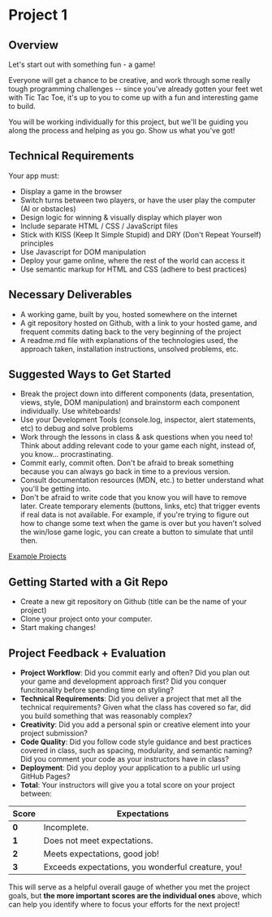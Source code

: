# Project 1
## Overview
Let's start out with something fun - a game!

Everyone will get a chance to be creative, and work through some really tough programming challenges -- since you've already gotten your feet wet with Tic Tac Toe, it's up to you to come up with a fun and interesting game to build.

You will be working individually for this project, but we'll be guiding you along the process and helping as you go. Show us what you've got!

## Technical Requirements
Your app must:
- Display a game in the browser
- Switch turns between two players, or have the user play the computer (AI or obstacles)
- Design logic for winning & visually display which player won
- Include separate HTML / CSS / JavaScript files
- Stick with KISS (Keep It Simple Stupid) and DRY (Don't Repeat Yourself) principles
- Use Javascript for DOM manipulation
- Deploy your game online, where the rest of the world can access it
- Use semantic markup for HTML and CSS (adhere to best practices)

## Necessary Deliverables
- A working game, built by you, hosted somewhere on the internet
- A git repository hosted on Github, with a link to your hosted game, and frequent commits dating back to the very beginning of the project
- A readme.md file with explanations of the technologies used, the approach taken, installation instructions, unsolved problems, etc.

## Suggested Ways to Get Started
- Break the project down into different components (data, presentation, views, style, DOM manipulation) and brainstorm each component individually. Use whiteboards!
- Use your Development Tools (console.log, inspector, alert statements, etc) to debug and solve problems
- Work through the lessons in class & ask questions when you need to! Think about adding relevant code to your game each night, instead of, you know... procrastinating.
- Commit early, commit often. Don't be afraid to break something because you can always go back in time to a previous version.
- Consult documentation resources (MDN, etc.) to better understand what you'll be getting into.
- Don't be afraid to write code that you know you will have to remove later. Create temporary elements (buttons, links, etc) that trigger events if real data is not available. For example, if you're trying to figure out how to change some text when the game is over but you haven't solved the win/lose game logic, you can create a button to simulate that until then.

[Example Projects](https://tmdarneille.gitbook.io/sei-ga-sea/11-projects/past-projects/project1)

## Getting Started with a Git Repo
- Create a new git repository on Github (title can be the name of your project)
- Clone your project onto your computer.
- Start making changes!

## Project Feedback + Evaluation
- **Project Workflow**: Did you commit early and often? Did you plan out your game and development approach first? Did you conquer funcitonality before spending time on styling?
- **Technical Requirements**: Did you deliver a project that met all the technical requirements? Given what the class has covered so far, did you build something that was reasonably complex?
- **Creativity**: Did you add a personal spin or creative element into your project submission?
- **Code Quality**: Did you follow code style guidance and best practices covered in class, such as spacing, modularity, and semantic naming? Did you comment your code as your instructors have in class?
- **Deployment**: Did you deploy your application to a public url using GitHub Pages?
- **Total**: Your instructors will give you a total score on your project between:

Score | Expectations
-------|-------
**0** | Incomplete.
**1** | Does not meet expectations.
**2** | Meets expectations, good job!
**3** | Exceeds expectations, you wonderful creature, you!

This will serve as a helpful overall gauge of whether you met the project goals, but **the more important scores are the individual ones** above, which can help you identify where to focus your efforts for the next project!